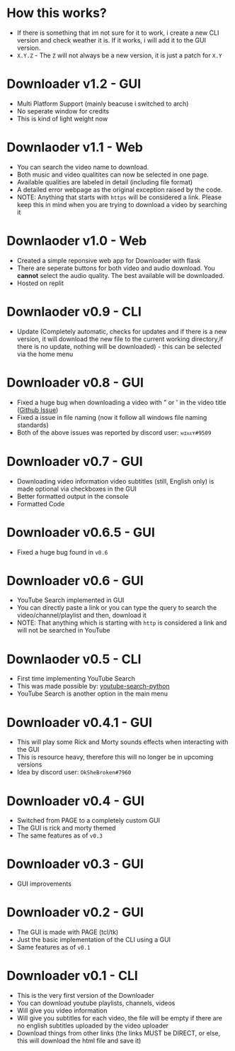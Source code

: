 # How this works?

- If there is something that im not sure for it to work, i create a new CLI version and check weather it is. If it works, i will add it to the GUI version.
- `X.Y.Z` - The `Z` will not always be a new version, it is just a patch for `X.Y`

# Downloader v1.2 - GUI

- Multi Platform Support (mainly beacuse i switched to arch)
- No seperate window for credits
- This is kind of light weight now

# Downlaoder v1.1 - Web

- You can search the video name to download.
- Both music and video qualitites can now be selected in one page.
- Available qualities are labeled in detail (including file format)
- A detailed error webpage as the original exception raised by the code.
- NOTE: Anything that starts with `https` will be considered a link. Please keep this in mind when you are trying to download a video by searching it

# Downlaoder v1.0 - Web

- Created a simple reponsive web app for Downloader with flask
- There are seperate buttons for both video and audio download. You **cannot** select the audio quality. The best available will be downloaded.
- Hosted on replit

# Downlaoder v0.9 - CLI

- Update (Completely automatic, checks for updates and if there is a new version, it will download the new file to the current working directory,if there is no update, nothing will be downloaded) - this can be selected via the home menu

# Downloader v0.8 - GUI

- Fixed a huge bug when downloading a video with " or ' in the video title ([Github Issue](https://github.com/hirusha-adi/Downloader/issues/4))
- Fixed a issue in file naming (now it follow all windows file naming standards)
- Both of the above issues was reported by discord user: `ᴍɪᴋᴇʏ#9509`

# Downloader v0.7 - GUI

- Downloading video information video subtitles (still, English only) is made optional via checkboxes in the GUI
- Better formatted output in the console
- Formatted Code

# Downloader v0.6.5 - GUI

- Fixed a huge bug found in `v0.6`

# Downloader v0.6 - GUI

- YouTube Search implemented in GUI
- You can directly paste a link or you can type the query to search the video/channel/playlist and then, download it
- NOTE: That anything which is starting with `http` is considered a link and will not be searched in YouTube

# Downlaoder v0.5 - CLI

- First time implementing YouTube Search
- This was made possible by: [youtube-search-python](https://pypi.org/project/youtube-search-python/)
- YouTube Search is another option in the main menu

# Downloader v0.4.1 - GUI

- This will play some Rick and Morty sounds effects when interacting with the GUI
- This is resource heavy, therefore this will no longer be in upcoming versions
- Idea by discord user: `OkSheBroken#7960`

# Downloader v0.4 - GUI

- Switched from PAGE to a completely custom GUI
- The GUI is rick and morty themed
- The same features as of `v0.3`

# Downloader v0.3 - GUI

- GUI improvements

# Downloader v0.2 - GUI

- The GUI is made with PAGE (tcl/tk)
- Just the basic implementation of the CLI using a GUI
- Same features as of `v0.1`

# Downloader v0.1 - CLI

- This is the very first version of the Downloader
- You can download youtube playlists, channels, videos
- Will give you video information
- Will give you subtitles for each video, the file will be empty if there are no english subtitles uploaded by the video uploader
- Download things from other links (the links MUST be DIRECT, or else, this will download the html file and save it)
